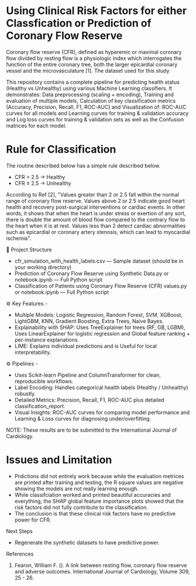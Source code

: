 # Using Clinical Risk Factors for either Classfication or Prediction of Coronary Flow Reserve

Coronary flow reserve (CFR), defined as hyperemic or maximal coronary flow divided by resting flow is a physiologic index which interrogates the function of the entire coronary tree, both the larger epicardial coronary vessel and the microvasculature [1]. The dataset used for this study 

This repository contains a complete pipeline for predicting health status (Healthy vs Unhealthy) using various Machine Learning classifiers. It demonstrates: Data preprocessing (scaling + encoding), Training and evaluation of multiple models, Calculation of key classification metrics (Accuracy, Precision, Recall, F1, ROC-AUC) and Visualization of: ROC-AUC curves for all models and Learning curves for training & validation accuracy and Log loss curves for training & validation sets as well as the Confusion matrices for each model. 

# Rule for Classification
The routine described below has a simple rule described below. 
* CFR > 2.5 → Healthy
* CFR ≤ 2.5 → Unhealthy

According to Ref [2], "Values greater than 2 or 2.5 fall within the normal range of coronary flow reserve. Values above 2 or 2.5 indicate good heart health and recovery post-surgical interventions or cardiac events. In other words, it shows that when the heart is under stress or exertion of any sort, there is double the amount of blood flow compared to the contrary flow to the heart when it is at rest. Values less than 2 detect cardiac abnormalities such as epicardial or coronary artery stenosis, which can lead to myocardial ischemia".

📂 Project Structure 
* cfr_simulation_with_health_labels.csv — Sample dataset (should be in your working directory)
* Prediction of Coronary Flow Reserve using Synthetic Data.py or notebook.ipynb — Full Python script
* Classification of Patients using Coronary Flow Reserve (CFR) values.py or notebook.ipynb — Full Python script

⚙️ Key Features - 
* Multiple Models: Logistic Regression, Random Forest, SVM, XGBoost, LightGBM, KNN, Gradient Boosting, Extra Trees, Naive Bayes.
* Explainability with SHAP: Uses TreeExplainer for trees (RF, GB, LGBM), Uses LinearExplainer for logistic regression and Global feature ranking + per-instance explanations. 
* LIME: Explains individual predictions and is Useful for local interpretability. 

⚙️ Pipelines - 
* Uses Scikit-learn Pipeline and ColumnTransformer for clean, reproducible workflows.
* Label Encoding: Handles categorical health labels (Healthy / Unhealthy) robustly.
* Detailed Metrics: Precision, Recall, F1, ROC-AUC plus detailed classification_report.
* Visual Insights: ROC-AUC curves for comparing model performance and Learning & Loss curves for diagnosing under/overfitting.

NOTE: These results are to be submitted to the International Journal of Cardiology. 

# Issues and Limitation 
* Prdictions did not entirely work because while the evaluation metrices are printed after training and testing, the R square values are negative showing the models are not really learning enough. 
* While classifciation worked and printed beautiful accuracies and everything, the SHAP global feature importance plots showed that the risk factors did not fully contribute to the classification.
* The conclusion is that these clinical risk factors have no predictive power for CFR.

Next Steps
* Regenerate the synthetic datasets to have predictive power. 


References 
1. Fearon, William F. (). A link between resting flow, coronary flow reserve and adverse outcomes. International Journal of Cardiology, Volume 309, 25 - 26. 
